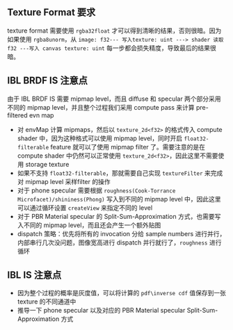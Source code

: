 ## Texture Format 要求

texture format 需要使用 `rgba32float` 才可以得到清晰的结果，否则很暗。因为如果使用 `rgba8unorm`，从 `image: f32--- 写入texture: uint ---> shader 读取 f32 ---写入 canvas texture: uint` 每一步都会损失精度，导致最后的结果很暗。

## IBL BRDF IS 注意点

由于 IBL BRDF IS 需要 mipmap level，而且 diffuse 和 specular 两个部分采用不同的 mipmap level，并且整个过程我们采用 compute pass 来计算 pre-filtered evn map

- 对 envMap 计算 mipmaps，然后以 `texture_2d<f32>` 的格式传入 compute shader 中，因为这种格式可以使用 mipmap level，同时开启 `float32-filterable` feature 就可以了使用 mipmap filter 了。需要注意的是在 compute shader 中仍然可以正常使用 `texture_2d<f32>`，因此这里不需要使用 storage texture
- 如果不支持 `float32-filterable`，那就需要自己实现 `textureFilter` 来完成对 mipmap level 采样filter 的操作
- 对于 phone specular 需要根据 `roughness(Cook-Torrance Microfacet)/shininess(Phong)` 写入到不同的 mipmap level 中，因此这里可以通过循环设置 `createView` 来指定不同的 level
- 对于 PBR Material specular 的 Split-Sum-Approximation 方式，也需要写入不同的 mipmap level，而且还会产生一个额外贴图 
- dispatch 策略：优先将所有的 invocation 分给 sample numbers 进行并行，内部串行几次没问题，图像宽高进行 dispatch 并行就行了，`roughness` 进行循环

## IBL IS 注意点

- 因为整个过程的概率是灰度值，可以将计算的 `pdf\inverse cdf` 值保存到一张 texture 的不同通道中
- 推导一下 phone specular 以及对应的 PBR Material specular Split-Sum-Approximation 方式